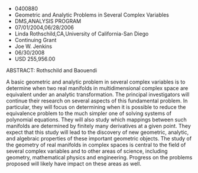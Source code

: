 
* 0400880
* Geometric and Analytic Problems in Several Complex Variables
* DMS,ANALYSIS PROGRAM
* 07/01/2004,06/28/2006
* Linda Rothschild,CA,University of California-San Diego
* Continuing Grant
* Joe W. Jenkins
* 06/30/2008
* USD 255,956.00

ABSTRACT: Rothschild and Baouendi

A basic geometric and analytic problem in several complex variables is to
determine when two real manifolds in multidimensional complex space are
equivalent under an analytic transformation. The principal investigators will
continue their research on several aspects of this fundamental problem. In
particular, they will focus on determining when it is possible to reduce the
equivalence problem to the much simpler one of solving systems of polynomial
equations. They will also study which mappings between such manifolds are
determined by finitely many derivatives at a given point. They expect that this
study will lead to the discovery of new geometric, analytic, and algebraic
properties of these important geometric objects. The study of the geometry of
real manifolds in complex spaces is central to the field of several complex
variables and to other areas of science, including geometry, mathematical
physics and engineering. Progress on the problems proposed will likely have
impact on these areas as well.
